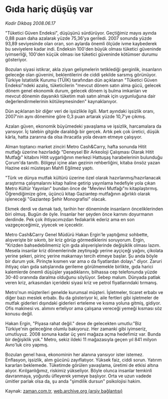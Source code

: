 # Gıda hariç düşüş var

*Kadir Dikbaş 2008.06.17*

<tr><td class="metin" colspan="2" style="padding-top: 20px; padding-left: 5px; padding-right: 10px;">"Tüketici Güven Endeksi", düşüşünü sürdürüyor. Geçtiğimiz mayıs ayında 0,88 puan daha azalarak yüzde 75,36'ya geriledi. 2007 sonunda yüzde 93,89 seviyesinde olan oran, son aylarda önemli ölçüde ivme kaybederek bu seviyelere kadar indi. Endeksin 100'den büyük olması tüketici güveninde iyimserliği, 100'den küçük olması ise tüketici güveninde kötümser durumu gösteriyor.</td></tr><tr><td class="metin" colspan="2" style="padding-top: 20px; padding-left: 5px; padding-right: 10px;"><p> Bozulan siyasi istikrar, akla ziyan gelişmelerin tetiklediği gerginlik, insanların geleceğe olan güvenini, beklentilerini de ciddi şekilde sarsmış görünüyor. Türkiye İstatistik Kurumu (TÜİK) tarafından dün açıklanan "Tüketici Güven Endeksi"ndeki azalış, tüketicilerin "mevcut dönem satın alma gücü, gelecek dönem genel ekonomik durum, gelecek dönem iş bulma imkanları ve mevcut dönemin dayanıklı tüketim malı satın almak için uygunluğuna dair değerlendirmelerinin kötüleşmesinden" kaynaklanıyor.
<p> Dün açıklanan bir diğer veri de işsizlikle ilgili. Mart ayındaki işsizlik oranı, 2007'nin aynı dönemine göre 0,3 puan artarak yüzde 10,7'ye çıkmış.
<p> Azalan güven, ekonomik büyümedeki yavaşlama ve işsizlik, harcamalara da yansıyor. İç talebin gitgide daraldığı bir gerçek. Artık pek çok üretici, düşük kârla, hatta zararına da olsa ihracatla yola devam etmeye çalışıyor.
<p> Alman toptancı market zinciri Metro Cash&amp;Carry, hafta sonunda Hitit mutfağı üzerine hazırladığı "Deneysel Bir Arkeoloji Çalışması Olarak Hitit Mutfağı" kitabını Hitit uygarlığının merkezi Hattuşaş harabelerinin bulunduğu Çorum'da tanıttı. Bölgeyi içine alan gezinin rehberliğini, kitaba önsöz yazan Hazine eski müsteşarı Mahfi Eğilmez yaptı.
<p> "Türk ve dünya mutfak kültürü üzerine özel olarak hazırlanmış/hazırlanacak araştırma çalışmalarını kitap haline getirip yayınlama hedefiyle yola çıkan Metro Kültür Yayınları" bundan önce de "Mevlevi Mutfağı"nı kitaplaştırmış. Öğrendiğimize göre, üçüncü kitap Gaziantep mutfağının ağırlıklı olarak işleneceği "Gaziantep Şehir Monografisi" olacak.
<p> Ekmek derdi ve damak tadı, tarihin her döneminde insanların önceliklerinden biri olmuş. Bugün de öyle. İnsanlar her şeyden önce karnını doyurmanın derdinde. Pek çok ihtiyacımızdan fedakarlık ederiz ama en son vazgeçeceğimiz, yiyecek ve içecektir.
<p> Metro Cash&amp;Carry Genel Müdürü Hakan Ergin'le yaptığımız sohbette, alışverişte bir sıkıntı, bir kriz görüp görmediklerini soruyorum. Ergin, "Krizden bahsedebilmemiz için gıda alışverişlerinde değişiklik olması lazım. Mesela insanlar kriz dönemlerinde zeytinyağı yerine ayçiçeği yağını, çikolata yerine şekeri, pirinç yerine makarnayı tercih etmeye başlar. Şu anda böyle bir durum yok. Pirinçte kısmen var ama o da fiyatlardan dolayı." diyor. Zaruri ihtiyaç olan gıda satışlarında gerileme görülmemekle birlikte, gıda harici kalemlerde önemli düşüşler yaşadıklarını, bilhassa cep telefonunda yüzde 30-40 oranında daralma olduğunu söylüyor. Sebep malum. Dünyada patlak veren kriz, arkasından içerideki siyasi kriz ve petrol fiyatlarındaki tırmanış.
<p> Metro'nun müşterileri genelde kurumsal müşteri. İşletmeler, ticaret erbabı ve diğer bazı meslek erbabı. Bu da gösteriyor ki, aile fertleri gibi işletmeler de mutfak giderleri dışındaki giderleri erteleme ve kısma yoluna gitmiş, gidiyor. Ofis makinesi vs. alımını erteliyor ama çalışana vereceği yemeği kısması söz konusu değil. 
<p> Hakan Ergin, "Piyasa rahat değil." dese de gelecekten umutlu:"Biz Türkiye'nin geleceğine olumlu bakıyoruz. Her zamanki gibi iyimseriz, umutluyuz. 2008 sonuna kadar üç yeni mağaza açma hedefimiz var. Bunda bir değişiklik yok." Metro, sekiz ildeki 11 mağazasıyla geçen yıl 841 milyon Avro'luk ciro yapmış.
<p> Bozulan genel hava, ekonominin her alanına yansıyor ister istemez. Enflasyon, işsizlik, alım gücünü zayıflatıyor. Yüksek faiz, ciddi sorun. Yatırım kararları beklemede. Tüketimde görülen yavaşlama, üretimi de etkisi altına alıyor. Kırılganlığımız, riskimiz yükseliyor. Böyle olunca insanlar temkinli davranmaya, yoğurdu üfleyerek yemeye başlıyor. Orta ve uzun vadede ümitler parlak olsa da, şu anda "şimdilik dursun" psikolojisi hakim.<br/></p></p></p></p></p></p></p></p></p></p></td></tr>

Kaynak: [zaman.com.tr](http://zaman.com.tr/yazar.do?yazino=703107), [web.archive.org (arşiv bağlantısı)](http://web.archive.org/web/20080716030332/http://www.zaman.com.tr:80/yazar.do?yazino=703107)
